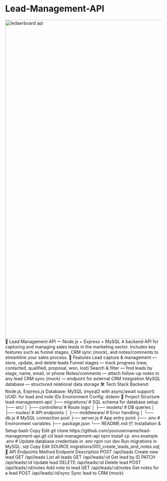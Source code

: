 # Lead-Management-API
<img width="1536" height="1024" alt="ledaerboard api" src="https://github.com/user-attachments/assets/b2f37d66-f140-47ff-872e-2ac53286dd91" />
📌 Lead Management API — Node.js + Express + MySQL
A backend API for capturing and managing sales leads in the marketing sector.
Includes key features such as funnel stages, CRM sync (mock), and notes/comments to streamline your sales process.
🚀 Features
Lead capture & management — store, update, and delete leads
Funnel stages — track progress (new, contacted, qualified, proposal, won, lost)
Search & filter — find leads by stage, name, email, or phone
Notes/comments — attach follow-up notes to any lead
CRM sync (mock) — endpoint for external CRM integration
MySQL database — structured relational data storage
🛠 Tech Stack
Backend: Node.js, Express.js
Database: MySQL (mysql2 with async/await support)
UUID: for lead and note IDs
Environment Config: dotenv
📂 Project Structure
lead-management-api/
├── migrations/                 # SQL schema for database setup
├── src/
│   ├── controllers/             # Route logic
│   ├── models/                   # DB queries
│   ├── routes/                   # API endpoints
│   ├── middleware/               # Error handling
│   └── db.js                     # MySQL connection pool
├── server.js                     # App entry point
├── .env                          # Environment variables
├── package.json
└── README.md
📦 Installation & Setup
bash
Copy
Edit
git clone https://github.com/yourusername/lead-management-api.git
cd lead-management-api
npm install
cp .env.example .env
# Update database credentials in .env
npm run dev
Run migrations in MySQL:
sql
Copy
Edit
SOURCE migrations/001_create_leads_and_notes.sql;
🔗 API Endpoints
Method	Endpoint	Description
POST	/api/leads	Create new lead
GET	/api/leads	List all leads
GET	/api/leads/:id	Get lead by ID
PATCH	/api/leads/:id	Update lead
DELETE	/api/leads/:id	Delete lead
POST	/api/leads/:id/notes	Add note to lead
GET	/api/leads/:id/notes	Get notes for a lead
POST	/api/leads/:id/sync	Sync lead to CRM (mock)

